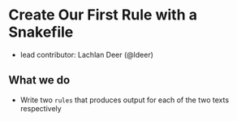 # Create Our First Rule with a Snakefile

* lead contributor: Lachlan Deer (@ldeer)

## What we do

* Write two `rules` that produces output for each of the two texts respectively
